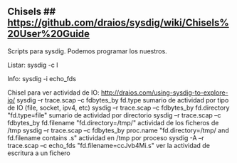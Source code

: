 ## Chisels ## https://github.com/draios/sysdig/wiki/Chisels%20User%20Guide
Scripts para sysdig.
Podemos programar los nuestros.

Listar:
sysdig -c l

Info:
sysdig -i echo_fds


Chisel para ver actividad de IO: http://draios.com/using-sysdig-to-explore-io/
sysdig –r trace.scap –c fdbytes_by fd.type
  sumario de actividad por tipo de IO (file, socket, ipv4, etc)
sysdig –r trace.scap –c fdbytes_by fd.directory "fd.type=file"
  sumario de actividad por directorio
sysdig –r trace.scap –c fdbytes_by fd.filename "fd.directory=/tmp/"
  actividad de los ficheros de /tmp
sysdig –r trace.scap –c fdbytes_by proc.name "fd.directory=/tmp/ and fd.filename contains .s"
  actividad en /tmp por proceso
sysdig -A –r trace.scap –c echo_fds "fd.filename=ccJvb4Mi.s"
  ver la actividad de escritura a un fichero

